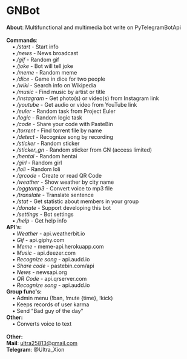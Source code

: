 # **GNBot**
**About**: Multifunctional and multimedia bot write on PyTelegramBotApi<br><br>
**Commands**:<br>
&nbsp;&nbsp;&nbsp;&nbsp;• _/start_ - Start info<br>
&nbsp;&nbsp;&nbsp;&nbsp;• _/news_ - News broadcast<br>
&nbsp;&nbsp;&nbsp;&nbsp;• _/gif_ - Random gif<br>
&nbsp;&nbsp;&nbsp;&nbsp;• _/joke_ - Bot will tell joke<br>
&nbsp;&nbsp;&nbsp;&nbsp;• _/meme_ - Random meme<br>
&nbsp;&nbsp;&nbsp;&nbsp;• _/dice_ - Game in dice for two people<br>
&nbsp;&nbsp;&nbsp;&nbsp;• _/wiki_ - Search info on Wikipedia<br>
&nbsp;&nbsp;&nbsp;&nbsp;• _/music_ - Find music by artist or title<br>
&nbsp;&nbsp;&nbsp;&nbsp;• _/instagram_ - Get photo(s) or video(s) from Instagram link<br>
&nbsp;&nbsp;&nbsp;&nbsp;• _/youtube_ - Get audio or video from YouTube link<br>
&nbsp;&nbsp;&nbsp;&nbsp;• _/euler_ - Random task from Project Euler<br>
&nbsp;&nbsp;&nbsp;&nbsp;• _/logic_ - Random logic task<br>
&nbsp;&nbsp;&nbsp;&nbsp;• _/code_ - Share your code with PasteBin<br>
&nbsp;&nbsp;&nbsp;&nbsp;• _/torrent_ - Find torrent file by name<br>
&nbsp;&nbsp;&nbsp;&nbsp;• _/detect_ - Recognize song by recording <br>
&nbsp;&nbsp;&nbsp;&nbsp;• _/sticker_ - Random sticker<br>
&nbsp;&nbsp;&nbsp;&nbsp;• _/sticker_gn_ - Random sticker from GN (access limited)<br>
&nbsp;&nbsp;&nbsp;&nbsp;• _/hentai_ - Random hentai<br>
&nbsp;&nbsp;&nbsp;&nbsp;• _/girl_ - Random girl<br>
&nbsp;&nbsp;&nbsp;&nbsp;• _/loli_ - Random loli<br>
&nbsp;&nbsp;&nbsp;&nbsp;• _/qrcode_ - Create or read QR Code<br>
&nbsp;&nbsp;&nbsp;&nbsp;• _/weather_ - Show weather by city name<br>
&nbsp;&nbsp;&nbsp;&nbsp;• _/oggtomp3_ - Convert voice to mp3 file<br>
&nbsp;&nbsp;&nbsp;&nbsp;• _/translate_ - Translate sentence<br>
&nbsp;&nbsp;&nbsp;&nbsp;• _/stat_ - Get statistic about members in your group<br>
&nbsp;&nbsp;&nbsp;&nbsp;• _/donate_ - Support developing this bot<br>
&nbsp;&nbsp;&nbsp;&nbsp;• _/settings_ - Bot settings<br>
&nbsp;&nbsp;&nbsp;&nbsp;• _/help_ - Get help info<br>
**API's:**<br>
&nbsp;&nbsp;&nbsp;&nbsp;• _Weather_ - api.weatherbit.io<br>
&nbsp;&nbsp;&nbsp;&nbsp;• _Gif_ - api.giphy.com<br>
&nbsp;&nbsp;&nbsp;&nbsp;• _Meme_ - meme-api.herokuapp.com<br>
&nbsp;&nbsp;&nbsp;&nbsp;• _Music_ - api.deezer.com<br>
&nbsp;&nbsp;&nbsp;&nbsp;• _Recognize song_ - api.audd.io<br>
&nbsp;&nbsp;&nbsp;&nbsp;• _Share code_ - pastebin.com/api<br>
&nbsp;&nbsp;&nbsp;&nbsp;• _News_ - newsapi.org<br>
&nbsp;&nbsp;&nbsp;&nbsp;• _QR Code_ - api.qrserver.com<br>
&nbsp;&nbsp;&nbsp;&nbsp;• _Recognize song_ - api.audd.io<br>
**Group func's:**<br>
&nbsp;&nbsp;&nbsp;&nbsp;• Admin menu (!ban, !mute {time}, !kick)<br>
&nbsp;&nbsp;&nbsp;&nbsp;• Keeps records of user karma <br>
&nbsp;&nbsp;&nbsp;&nbsp;• Send "Bad guy of the day"<br>
**Other:**<br>
&nbsp;&nbsp;&nbsp;&nbsp;• Converts voice to text<br>
<br>
**Other:**<br>
**Mail**: ultra25813@gmail.com<br>
**Telegram**: @Ultra_Xion<br>